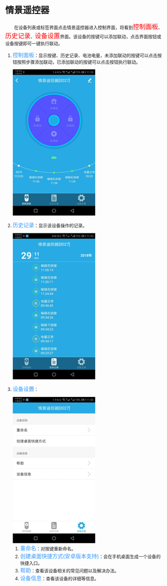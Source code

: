 # 情景遥控器

&emsp;&emsp;在设备列表或标签界面点击情景遥控器进入控制界面，将看到<font style='color:#ff0000;font-size:20px'>控制面板</font>、<font style='color:#ff0000;font-size:20px'>历史记录</font>、<font style='color:#ff0000;font-size:20px'>设备设置</font>界面。该设备的按键可以添加联动，点击界面按钮或设备按键即可一键执行联动。

1. <font style='color:#3699ff;font-size:17px'>控制面板</font>：显示按键、历史记录、电池电量，未添加联动的按键可以点击按钮按照步骤添加联动，已添加联动的按键可以点击按钮执行联动。

	<img src="../images/MacBee/情景遥控器/控制面板.png" width = "262" height = "465">
	
2. <font style='color:#3699ff;font-size:17px'>历史记录</font>：显示该设备操作的记录。

	<img src="../images/MacBee/情景遥控器/历史记录.png" width = "262" height = "465">
	
3. <font style='color:#3699ff;font-size:17px'>设备设置</font>：

	<img src="../images/MacBee/情景遥控器/设备设置.png" width = "262" height = "465">
	
	1.	<font style='color:#3699ff;font-size:17px'>重命名</font>：对按键重新命名。
	2.	<font style='color:#3699ff;font-size:17px'>创建桌面快捷方式(安卓版本支持)</font>：会在手机桌面生成一个设备的快捷入口。
	3.	<font style='color:#3699ff;font-size:17px'>帮助</font>：查看该设备相关的常见问题以及解决办法。
	4.	<font style='color:#3699ff;font-size:17px'>设备信息</font>：查看该设备的详细等信息。

